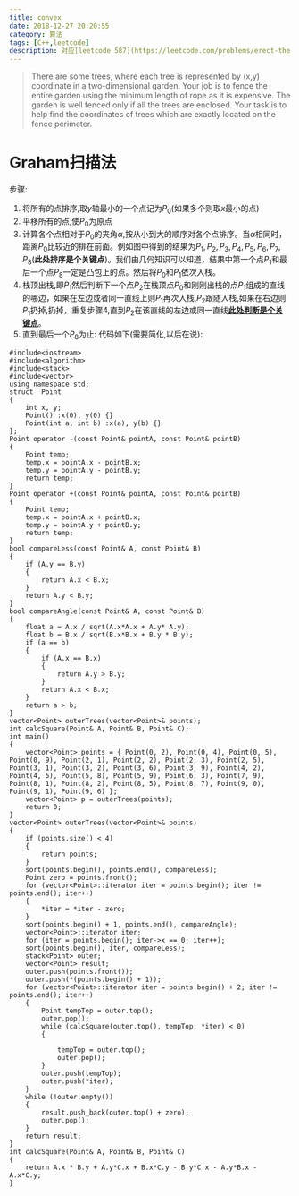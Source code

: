 ```yaml
---
title: convex
date: 2018-12-27 20:20:55
category: 算法
tags: [C++,leetcode]
description: 对应[leetcode 587](https://leetcode.com/problems/erect-the-fence/)
---
```


>There are some trees, where each tree is represented by (x,y) coordinate in a two-dimensional garden. Your job is to fence the entire garden using the minimum length of rope as it is expensive. The garden is well fenced only if all the trees are enclosed. Your task is to help find the coordinates of trees which are exactly located on the fence perimeter.

# Graham扫描法
步骤:
1. 将所有的点排序,取$y$轴最小的一个点记为$P_0$(如果多个则取$x$最小的点)
2. 平移所有的点,使$P_0$为原点
3. 计算各个点相对于$P_0$的夹角$α$,按从小到大的顺序对各个点排序。当$α$相同时，距离$P_0$比较近的排在前面。例如图中得到的结果为$P_1,P_2,P_3,P_4,P_5,P_6,P_7,P_8$(**此处排序是个关键点**)。我们由几何知识可以知道，结果中第一个点$P_1$和最后一个点$P_8$一定是凸包上的点。然后将$P_0$和$P_1$依次入栈。
4. 栈顶出栈,即$P_1$然后判断下一个点$P_2$在栈顶点$P_0$和刚刚出栈的点$P_1$组成的直线的哪边，如果在左边或者同一直线上则$P_1$再次入栈,$P_2$跟随入栈,如果在右边则$P_1$扔掉,扔掉，重复步骤4,直到$P_2$在该直线的左边或同一直线[**此处判断是个关键点**](/2018/12/22/dotAndLine)。
5. 直到最后一个$P_8$为止:
代码如下(需要简化,以后在说):
```
#include<iostream>
#include<algorithm>
#include<stack>
#include<vector>
using namespace std;
struct  Point
{
	int x, y;
	Point() :x(0), y(0) {}
	Point(int a, int b) :x(a), y(b) {}
};
Point operator -(const Point& pointA, const Point& pointB)
{
	Point temp;
	temp.x = pointA.x - pointB.x;
	temp.y = pointA.y - pointB.y;
	return temp;
}
Point operator +(const Point& pointA, const Point& pointB)
{
	Point temp;
	temp.x = pointA.x + pointB.x;
	temp.y = pointA.y + pointB.y;
	return temp;
}
bool compareLess(const Point& A, const Point& B)
{
	if (A.y == B.y)
	{
		return A.x < B.x;
	}
	return A.y < B.y;
}
bool compareAngle(const Point& A, const Point& B)
{
	float a = A.x / sqrt(A.x*A.x + A.y* A.y);
	float b = B.x / sqrt(B.x*B.x + B.y * B.y);
	if (a == b)
	{
		if (A.x == B.x)
		{
			return A.y > B.y;
		}
		return A.x < B.x;
	}
	return a > b;
}
vector<Point> outerTrees(vector<Point>& points);
int calcSquare(Point& A, Point& B, Point& C);
int main()
{
	vector<Point> points = { Point(0, 2), Point(0, 4), Point(0, 5), Point(0, 9), Point(2, 1), Point(2, 2), Point(2, 3), Point(2, 5), Point(3, 1), Point(3, 2), Point(3, 6), Point(3, 9), Point(4, 2), Point(4, 5), Point(5, 8), Point(5, 9), Point(6, 3), Point(7, 9), Point(8, 1), Point(8, 2), Point(8, 5), Point(8, 7), Point(9, 0), Point(9, 1), Point(9, 6) };
	vector<Point> p = outerTrees(points);
	return 0;
}
vector<Point> outerTrees(vector<Point>& points)
{
	if (points.size() < 4)
	{
		return points;
	}
	sort(points.begin(), points.end(), compareLess);
	Point zero = points.front();
	for (vector<Point>::iterator iter = points.begin(); iter != points.end(); iter++)
	{
		*iter = *iter - zero;
	}
	sort(points.begin() + 1, points.end(), compareAngle);
	vector<Point>::iterator iter;
	for (iter = points.begin(); iter->x == 0; iter++);
	sort(points.begin(), iter, compareLess);
	stack<Point> outer;
	vector<Point> result;
	outer.push(points.front());
	outer.push(*(points.begin() + 1));
	for (vector<Point>::iterator iter = points.begin() + 2; iter != points.end(); iter++)
	{
		Point tempTop = outer.top();
		outer.pop();
		while (calcSquare(outer.top(), tempTop, *iter) < 0)
		{

			tempTop = outer.top();
			outer.pop();
		}
		outer.push(tempTop);
		outer.push(*iter);
	}
	while (!outer.empty())
	{
		result.push_back(outer.top() + zero);
		outer.pop();
	}
	return result;
}
int calcSquare(Point& A, Point& B, Point& C)
{
	return A.x * B.y + A.y*C.x + B.x*C.y - B.y*C.x - A.y*B.x - A.x*C.y;
}
```
